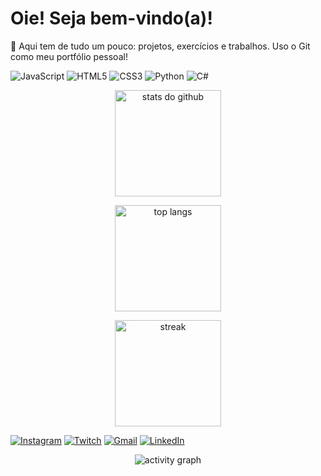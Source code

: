 <h1 align="left">Oie! Seja bem-vindo(a)!</h1>

<p align="left">
🍓 Aqui tem de tudo um pouco: projetos, exercícios e trabalhos.  
Uso o Git como meu portfólio pessoal!
</p>

<!-- Badges de stacks principais -->
<p>
  <img alt="JavaScript" src="https://img.shields.io/badge/JS-F7DF1E?logo=javascript&logoColor=000&style=for-the-badge">
  <img alt="HTML5"     src="https://img.shields.io/badge/HTML5-E34F26?logo=html5&logoColor=fff&style=for-the-badge">
  <img alt="CSS3"      src="https://img.shields.io/badge/CSS3-1572B6?logo=css3&logoColor=fff&style=for-the-badge">
  <img alt="Python"    src="https://img.shields.io/badge/Python-3776AB?logo=python&logoColor=fff&style=for-the-badge">
  <img alt="C#"        src="https://img.shields.io/badge/C%23-239120?logo=csharp&logoColor=fff&style=for-the-badge">
</p>

<!-- Cartões de estatísticas -->
<div align="center">

  <!-- Stats gerais -->
  <img 
    src="https://github-readme-stats.vercel.app/api?username=SEUUSUARIO&show_icons=true&theme=radical&rank_icon=github"
    height="170" alt="stats do github"/>
  
  <!-- Linguagens mais usadas -->
  <img
    src="https://github-readme-stats.vercel.app/api/top-langs/?username=SEUUSUARIO&layout=compact&theme=radical"
    height="170" alt="top langs"/>
</div>

<!-- Streak opcional -->
<p align="center">
  <img src="https://streak-stats.demolab.com?user=SEUUSUARIO&theme=radical" height="170" alt="streak"/>
</p>

<!-- Social -->
<p>
  <a href="https://instagram.com/SEUINSTAGRAM"><img alt="Instagram" src="https://img.shields.io/badge/Instagram-E4405F?logo=instagram&logoColor=fff&style=for-the-badge"></a>
  <a href="https://twitch.tv/SEUTWITCH"><img alt="Twitch" src="https://img.shields.io/badge/Twitch-9146FF?logo=twitch&logoColor=fff&style=for-the-badge"></a>
  <a href="mailto:SEUEMAIL@gmail.com"><img alt="Gmail" src="https://img.shields.io/badge/Gmail-EA4335?logo=gmail&logoColor=fff&style=for-the-badge"></a>
  <a href="https://www.linkedin.com/in/SEULINKEDIN/"><img alt="LinkedIn" src="https://img.shields.io/badge/LinkedIn-0A66C2?logo=linkedin&logoColor=fff&style=for-the-badge"></a>
</p>

<!-- Grade de contribuições (opcional, visual) -->
<p align="center">
  <img src="https://github-readme-activity-graph.vercel.app/graph?username=SEUUSUARIO&theme=react-dark&hide_border=true" alt="activity graph"/>
</p>
